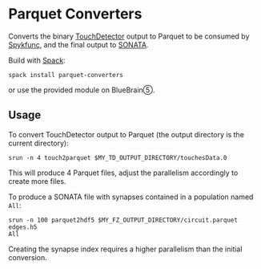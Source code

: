 # Parquet Converters

Converts the binary
[TouchDetector](https://bbpgitlab.epfl.ch/hpc/touchdetector) output to
Parquet to be consumed by
[Spykfunc](https://bbpgitlab.epfl.ch/hpc/circuit-building/spykfunc), and
the final output to [SONATA](https://github.com/BlueBrain/libsonata).

Build with [Spack](https://github.com/BlueBrain/spack):
```
spack install parquet-converters
```
or use the provided module on BlueBrain⑤.

## Usage

To convert TouchDetector output to Parquet (the output directory is the
current directory):
```
srun -n 4 touch2parquet $MY_TD_OUTPUT_DIRECTORY/touchesData.0
```
This will produce 4 Parquet files, adjust the parallelism accordingly to
create more files.

To produce a SONATA file with synapses contained in a population named
`All`:
```
srun -n 100 parquet2hdf5 $MY_FZ_OUTPUT_DIRECTORY/circuit.parquet edges.h5
All
```
Creating the synapse index requires a higher parallelism than the initial
conversion.
